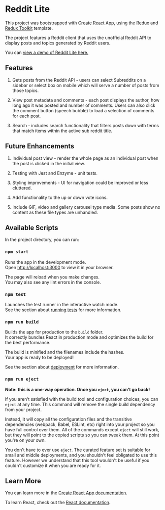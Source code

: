 # Reddit Lite

This project was bootstrapped with [Create React App](https://github.com/facebook/create-react-app), using the [Redux](https://redux.js.org/) and [Redux Toolkit](https://redux-toolkit.js.org/) template.

The project features a Reddit client that uses the unofficial Reddit API to display posts and topics generated by Reddit users. 

You can [view a demo of Reddit Lite here.](https://adamturner-reddit-lite.netlify.app/)

## Features

1. Gets posts from the Reddit API - users can select Subreddits on a sidebar or select box on mobile which will serve a number of posts from those topics. 

2. View post metadata and comments - each post displays the author, how long ago it was posted and number of comments. Users can also click the comment button (speech bubble) to load a selection of comments for each post. 

3. Search - includes search functionality that filters posts down with terms that match items within the active sub reddit title. 

## Future Enhancements

1. Individual post view - render the whole page as an individual post when the post is clicked in the initial view.

2. Testing with Jest and Enzyme - unit tests.

3. Styling improvements - UI for navigation could be improved or less cluttered.

4. Add functionality to the up or down vote icons.

5. Include GIF, video and gallery carousel type media. Some posts show no content as these file types are unhandled.

## Available Scripts

In the project directory, you can run:

### `npm start`

Runs the app in the development mode.\
Open [http://localhost:3000](http://localhost:3000) to view it in your browser.

The page will reload when you make changes.\
You may also see any lint errors in the console.

### `npm test`

Launches the test runner in the interactive watch mode.\
See the section about [running tests](https://facebook.github.io/create-react-app/docs/running-tests) for more information.

### `npm run build`

Builds the app for production to the `build` folder.\
It correctly bundles React in production mode and optimizes the build for the best performance.

The build is minified and the filenames include the hashes.\
Your app is ready to be deployed!

See the section about [deployment](https://facebook.github.io/create-react-app/docs/deployment) for more information.

### `npm run eject`

**Note: this is a one-way operation. Once you `eject`, you can't go back!**

If you aren't satisfied with the build tool and configuration choices, you can `eject` at any time. This command will remove the single build dependency from your project.

Instead, it will copy all the configuration files and the transitive dependencies (webpack, Babel, ESLint, etc) right into your project so you have full control over them. All of the commands except `eject` will still work, but they will point to the copied scripts so you can tweak them. At this point you're on your own.

You don't have to ever use `eject`. The curated feature set is suitable for small and middle deployments, and you shouldn't feel obligated to use this feature. However we understand that this tool wouldn't be useful if you couldn't customize it when you are ready for it.

## Learn More

You can learn more in the [Create React App documentation](https://facebook.github.io/create-react-app/docs/getting-started).

To learn React, check out the [React documentation](https://reactjs.org/).